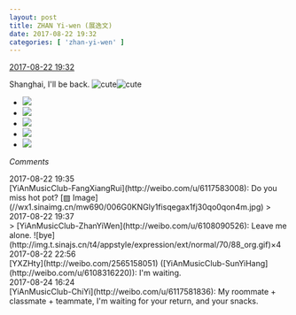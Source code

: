 ```yaml
---
layout: post
title: ZHAN Yi-wen (展逸文)
date: 2017-08-22 19:32
categories: [ 'zhan-yi-wen' ]
---
```


<div class="weibo-info">
  <a href="http://weibo.com/6108090526/FiiYSap1S">2017-08-22 19:32</a>
</div>

Shanghai, I'll be back. ![cute](http://img.t.sinajs.cn/t4/appstyle/expression/ext/normal/14/tza_org.gif)![cute](http://img.t.sinajs.cn/t4/appstyle/expression/ext/normal/14/tza_org.gif)

<!-- more -->

<ul class="weibo-pic-list-2">
  <li class="weibo-pic">
    <a href="http://wx1.sinaimg.cn/mw690/006FmVn8ly1fisqa96zvbj30qo0ziwpi.jpg"><img src="http://wx1.sinaimg.cn/thumb150/006FmVn8ly1fisqa96zvbj30qo0ziwpi.jpg" /></a>
  </li>
  <li class="weibo-pic">
    <a href="http://wx4.sinaimg.cn/mw690/006FmVn8ly1fisqad32k7j30qo0zjtk5.jpg"><img src="http://wx4.sinaimg.cn/thumb150/006FmVn8ly1fisqad32k7j30qo0zjtk5.jpg" /></a>
  </li>
  <li class="weibo-pic">
    <a href="http://wx1.sinaimg.cn/mw690/006FmVn8ly1fisqag49p1j30zk0qodpp.jpg"><img src="http://wx1.sinaimg.cn/thumb150/006FmVn8ly1fisqag49p1j30zk0qodpp.jpg" /></a>
  </li>
  <li class="weibo-pic">
    <a href="http://wx4.sinaimg.cn/mw690/006FmVn8ly1fisqajbq1sj30qo0zktj9.jpg"><img src="http://wx4.sinaimg.cn/thumb150/006FmVn8ly1fisqajbq1sj30qo0zktj9.jpg" /></a>
  </li>
  <li class="weibo-pic">
    <a href="http://wx2.sinaimg.cn/mw690/006FmVn8ly1fisqalph68j30zk0qoakg.jpg"><img src="http://wx2.sinaimg.cn/thumb150/006FmVn8ly1fisqalph68j30zk0qoakg.jpg" /></a>
  </li>
</ul>

*Comments*

<div class="weibo-info">2017-08-22 19:35</div>
[YiAnMusicClub-FangXiangRui](http://weibo.com/u/6117583008): Do you miss hot pot? [▨ Image](//wx1.sinaimg.cn/mw690/006G0KNGly1fisqegax1fj30qo0qon4m.jpg)
> <div class="weibo-info">2017-08-22 19:37</div>
> [YiAnMusicClub-ZhanYiWen](http://weibo.com/u/6108090526): Leave me alone. ![bye](http://img.t.sinajs.cn/t4/appstyle/expression/ext/normal/70/88_org.gif)×4

<div class="weibo-info">2017-08-22 22:56</div>
[YXZHty](http://weibo.com/2565158051) ([YiAnMusicClub-SunYiHang](http://weibo.com/u/6108316220)): I'm waiting.

<div class="weibo-info">2017-08-24 16:24</div>
[YiAnMusicClub-ChiYi](http://weibo.com/u/6117581836): My roommate + classmate + teammate, I'm waiting for your return, and your snacks.
